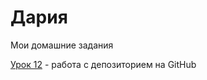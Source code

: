 
# Дария
Мои домашние задания

[Урок 12](https://darrija.github.io/2%20bootstrap/ "Моя готовая домашка") - работа с депозиторием на GitHub
